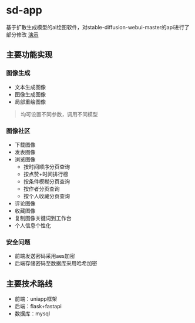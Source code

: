 # sd-app
基于扩散生成模型的ai绘图软件，对stable-diffusion-webui-master的api进行了部分修改
[演示](https://www.bilibili.com/video/BV1Vu4y1s7QK/)
## 主要功能实现
### 图像生成
- 文本生成图像
- 图像生成图像
- 局部重绘图像
>均可设置不同参数，调用不同模型
### 图像社区
- 下载图像
- 发表图像
- 浏览图像
  - 按时间顺序分页查询
  - 按点赞+时间排行榜
  - 按条件模糊分页查询
  - 按作者分页查询
  - 按个人收藏分页查询
- 评论图像
- 收藏图像
- 复制图像关键词到工作台
- 个人信息个性化
### 安全问题
- 前端发送密码采用aes加密
- 后端存储密码至数据库采用哈希加密
## 主要技术路线
- 前端：uniapp框架
- 后端：flask+fastapi
- 数据库：mysql
